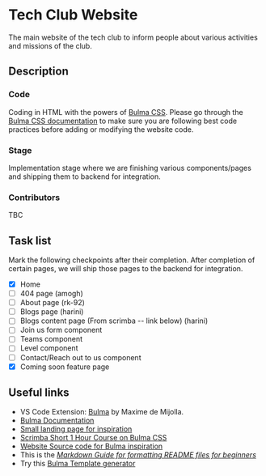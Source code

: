 # Tech Club Website
The main website of the tech club to inform people about various activities and missions of the club.

## Description

### Code
Coding in HTML with the powers of [Bulma CSS](https://bulma.io).
Please go through the [Bulma CSS documentation](https://bulma.io/documentation) to make sure you are following best code practices before adding or modifying the website code.

### Stage
Implementation stage where we are finishing various components/pages and shipping them to backend for integration.

### Contributors
TBC

## Task list
Mark the following checkpoints after their completion. After completion of certain pages, we will ship those pages to the backend for integration.
- [x] Home
- [ ] 404 page (amogh)
- [ ] About page (rk-92)
- [ ] Blogs page (harini)
- [ ] Blogs content page (From scrimba -- link below) (harini)
- [ ] Join us form component 
- [ ] Teams component
- [ ] Level component
- [ ] Contact/Reach out to us component
- [x] Coming soon feature page

## Useful links
* VS Code Extension: [Bulma](https://marketplace.visualstudio.com/items?itemName=demijollamaxime.bulma) by Maxime de Mijolla.
* [Bulma Documentation](https://bulma.io/documentation)
* [Small landing page for inspiration](https://www.youtube.com/watch?v=MGC9s4bZQ0Y&t=248s)
* [Scrimba Short 1 Hour Course on Bulma CSS](https://scrimba.com/g/gbulma)
* [Website Source code for Bulma inspiration](https://github.com/app-generator/bulmaplay)
* This is the *[Markdown Guide for formatting README files for beginners](https://www.markdownguide.org)*
* Try this [Bulma Template generator](https://bulma.dev)